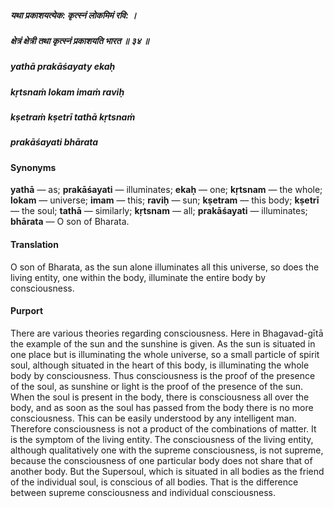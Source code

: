 ##### यथा प्रकाशयत्येक: कृत्स्नं लोकमिमं रवि: ।
##### क्षेत्रं क्षेत्री तथा कृत्स्नं प्रकाशयति भारत ॥ ३४ ॥

##### yathā prakāśayaty ekaḥ
##### kṛtsnaṁ lokam imaṁ raviḥ
##### kṣetraṁ kṣetrī tathā kṛtsnaṁ
##### prakāśayati bhārata

#### Synonyms

**yathā** — as; **prakāśayati** — illuminates; **ekaḥ** — one; **kṛtsnam** — the whole; **lokam** — universe; **imam** — this; **raviḥ** — sun; **kṣetram** — this body; **kṣetrī** — the soul; **tathā** — similarly; **kṛtsnam** — all; **prakāśayati** — illuminates; **bhārata** — O son of Bharata.

#### Translation

O son of Bharata, as the sun alone illuminates all this universe, so does the living entity, one within the body, illuminate the entire body by consciousness.

#### Purport

There are various theories regarding consciousness. Here in Bhagavad-gītā the example of the sun and the sunshine is given. As the sun is situated in one place but is illuminating the whole universe, so a small particle of spirit soul, although situated in the heart of this body, is illuminating the whole body by consciousness. Thus consciousness is the proof of the presence of the soul, as sunshine or light is the proof of the presence of the sun. When the soul is present in the body, there is consciousness all over the body, and as soon as the soul has passed from the body there is no more consciousness. This can be easily understood by any intelligent man. Therefore consciousness is not a product of the combinations of matter. It is the symptom of the living entity. The consciousness of the living entity, although qualitatively one with the supreme consciousness, is not supreme, because the consciousness of one particular body does not share that of another body. But the Supersoul, which is situated in all bodies as the friend of the individual soul, is conscious of all bodies. That is the difference between supreme consciousness and individual consciousness.